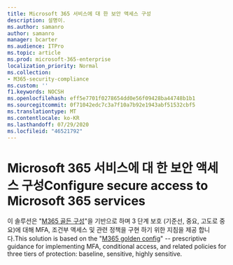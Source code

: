 ```yaml
---
title: Microsoft 365 서비스에 대 한 보안 액세스 구성
description: 설명이.
ms.author: samanro
author: samanro
manager: bcarter
ms.audience: ITPro
ms.topic: article
ms.prod: microsoft-365-enterprise
localization_priority: Normal
ms.collection:
- M365-security-compliance
ms.custom: ''
f1.keywords: NOCSH
ms.openlocfilehash: eff5e7701f0278654dd0e56f09428ba44748b1b1
ms.sourcegitcommit: 0f71042edc7c3a7f10a7b92e1943abf51532cbf5
ms.translationtype: MT
ms.contentlocale: ko-KR
ms.lasthandoff: 07/29/2020
ms.locfileid: "46521792"
---
```

# <a name="configure-secure-access-to-microsoft-365-services"></a><span data-ttu-id="71266-103">Microsoft 365 서비스에 대 한 보안 액세스 구성</span><span class="sxs-lookup"><span data-stu-id="71266-103">Configure secure access to Microsoft 365 services</span></span>

<span data-ttu-id="71266-104">이 솔루션은 "[M365 골든 구성](https://aka.ms/m365goldenconfig)"을 기반으로 하며 3 단계 보호 (기준선, 중요, 고도로 중요)에 대해 MFA, 조건부 액세스 및 관련 정책을 구현 하기 위한 지침을 제공 합니다.</span><span class="sxs-lookup"><span data-stu-id="71266-104">This solution is based on the "[M365 golden config](https://aka.ms/m365goldenconfig)" -- prescriptive guidance for implementing MFA, conditional access, and related policies for three tiers of protection: baseline, sensitive, highly sensitive.</span></span> 
